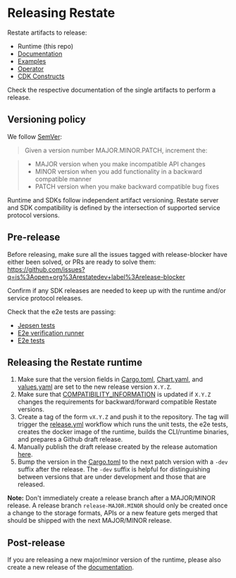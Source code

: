 # Releasing Restate

Restate artifacts to release:

* Runtime (this repo)
* [Documentation](https://github.com/restatedev/documentation/)
* [Examples](https://github.com/restatedev/examples)
* [Operator](https://github.com/restatedev/restate-operator)
* [CDK Constructs](https://github.com/restatedev/cdk)

Check the respective documentation of the single artifacts to perform a release.

## Versioning policy

We follow [SemVer](https://semver.org/):

> Given a version number MAJOR.MINOR.PATCH, increment the:

> * MAJOR version when you make incompatible API changes
> * MINOR version when you add functionality in a backward compatible manner
> * PATCH version when you make backward compatible bug fixes

Runtime and SDKs follow independent artifact versioning. Restate server and SDK compatibility is defined by the intersection of supported service protocol versions.

## Pre-release

Before releasing, make sure all the issues tagged with release-blocker have either been solved, or PRs are ready to solve them:
https://github.com/issues?q=is%3Aopen+org%3Arestatedev+label%3Arelease-blocker

Confirm if any SDK releases are needed to keep up with the runtime and/or service protocol releases.

Check that the e2e tests are passing:

* [Jepsen tests](https://github.com/restatedev/jepsen/actions)
* [E2e verification runner](https://github.com/restatedev/e2e-verification-runner/actions)
* [E2e tests](https://github.com/restatedev/e2e/actions/workflows/ci.yml)

## Releasing the Restate runtime

1. Make sure that the version fields in [Cargo.toml](/Cargo.toml), [Chart.yaml](/charts/restate-helm/Chart.yaml), and [values.yaml](/charts/restate-helm/values.yaml) are set to the new release version `X.Y.Z`.
1. Make sure that [COMPATIBILITY_INFORMATION](/crates/node/src/cluster_marker.rs) is updated if `X.Y.Z` changes the requirements for backward/forward compatible Restate versions.
1. Create a tag of the form `vX.Y.Z` and push it to the repository. The tag will trigger the [release.yml](/.github/workflows/release.yml) workflow which runs the unit tests, the e2e tests, creates the docker image of the runtime, builds the CLI/runtime binaries, and prepares a Github draft release.
1. Manually publish the draft release created by the release automation [here](https://github.com/restatedev/restate/releases).
1. Bump the version in the [Cargo.toml](/Cargo.toml) to the next patch version with a `-dev` suffix after the release. The `-dev` suffix is helpful for distinguishing between versions that are under development and those that are released.

**Note:** 
Don't immediately create a release branch after a MAJOR/MINOR release.
A release branch `release-MAJOR.MINOR` should only be created once a change to the storage formats, APIs or a new feature gets merged that should be shipped with the next MAJOR/MINOR release.

## Post-release

If you are releasing a new major/minor version of the runtime, please also create a new release of the [documentation](https://github.com/restatedev/restate).
